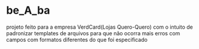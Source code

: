 # be_A_ba
projeto feito para a empresa VerdCard(Lojas Quero-Quero) com o intuito de padronizar templates de arquivos para que não ocorra mais erros com campos com formatos diferentes do que foi especificado